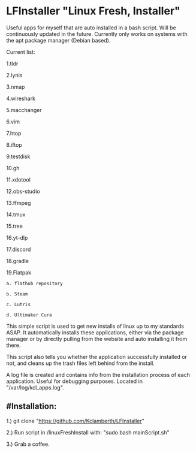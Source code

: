# LFInstaller "Linux Fresh, Installer"
Useful apps for myself that are auto installed in a bash script. Will be continuously updated in the future. Currently only works on systems with the apt package manager (Debian based).

Current list:

 1.tldr

2.lynis

3.nmap

4.wireshark

5.macchanger

6.vim

7.htop

8.iftop

9.testdisk

10.gh

11.xdotool

12.obs-studio

13.ffmpeg

14.tmux

15.tree

16.yt-dlp

17.discord

18.gradle

19.Flatpak
    
    a. flathub repository

    b. Steam

    c. Lutris

    d. Ultimaker Cura

This simple script is used to get new installs of linux up to my standards ASAP. It automatically installs these applications, either via the package manager
or by directly pulling from the website and auto installing it from there. 

This script also tells you whether the application successfully installed or not, and cleans up the trash files left behind from the install.

A log file is created and contains info from the installation process of each application. Useful for debugging purposes. Located in "/var/log/kcl_apps.log".

#Installation:
------------------------------------------------------------------------------------------------------------------------------------------------------------------
1.) git clone "https://github.com/Kclamberth/LFInstaller"

2.) Run script in /linuxFreshInstall with: "sudo bash mainScript.sh"

3.) Grab a coffee.


